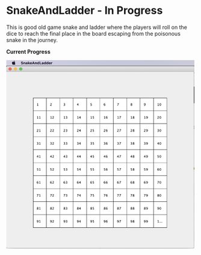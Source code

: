 # SnakeAndLadder - In Progress

This is good old game snake and ladder where the players will roll on the dice to reach the final place in the board escaping from the 
poisonous snake in the journey.

**Current Progress** 

<p>
  <img src="https://github.com/ArunMuthu-NS/SnakeAndLadder/blob/master/Sample.png" width="500" height="500">
</p>
